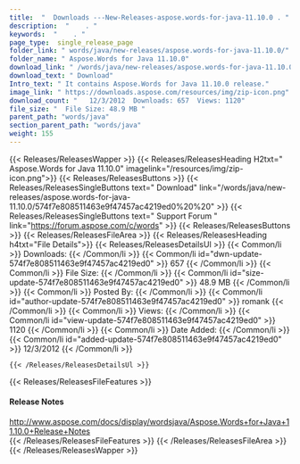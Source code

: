 ```yaml
---
title:  "  Downloads ---New-Releases-aspose.words-for-java-11.10.0 . " 
description:  "    . " 
keywords:  "    . " 
page_type:  single_release_page
folder_link: " words/java/new-releases/aspose.words-for-java-11.10.0/"
folder_name: " Aspose.Words for Java 11.10.0"
download_link: " /words/java/new-releases/aspose.words-for-java-11.10.0/574f7e808511463e9f47457ac4219ed0"
download_text: " Download"
Intro_text: " It contains Aspose.Words for Java 11.10.0 release."
image_link: " https://downloads.aspose.com/resources/img/zip-icon.png"
download_count: "   12/3/2012  Downloads: 657  Views: 1120"
file_size: "  File Size: 48.9 MB "
parent_path: "words/java"
section_parent_path: "words/java"
weight: 155 
---
```


{{< Releases/ReleasesWapper >}}
  {{< Releases/ReleasesHeading H2txt=" Aspose.Words for Java 11.10.0" imagelink="/resources/img/zip-icon.png">}}
  {{< Releases/ReleasesButtons >}}
    {{< Releases/ReleasesSingleButtons text=" Download" link="/words/java/new-releases/aspose.words-for-java-11.10.0/574f7e808511463e9f47457ac4219ed0%20%20" >}}
    {{< Releases/ReleasesSingleButtons text=" Support Forum " link="https://forum.aspose.com/c/words" >}}
  {{< Releases/ReleasesButtons >}}
  {{< Releases/ReleasesFileArea >}}
    {{< Releases/ReleasesHeading h4txt="File Details">}}
    {{< Releases/ReleasesDetailsUl >}}
            {{< Common/li  >}} Downloads: {{< /Common/li >}} 
      {{< Common/li id="dwn-update-574f7e808511463e9f47457ac4219ed0" >}} 657 {{< /Common/li >}} 
      {{< Common/li  >}} File Size: {{< /Common/li >}} 
      {{< Common/li id="size-update-574f7e808511463e9f47457ac4219ed0" >}} 48.9 MB {{< /Common/li >}} 
      {{< Common/li  >}} Posted By: {{< /Common/li >}} 
      {{< Common/li id="author-update-574f7e808511463e9f47457ac4219ed0" >}} romank {{< /Common/li >}} 
      {{< Common/li  >}} Views: {{< /Common/li >}} 
      {{< Common/li id="view-update-574f7e808511463e9f47457ac4219ed0" >}} 1120 {{< /Common/li >}} 
      {{< Common/li  >}} Date Added: {{< /Common/li >}} 
      {{< Common/li id="added-update-574f7e808511463e9f47457ac4219ed0" >}} 12/3/2012 {{< /Common/li >}} 

    {{< /Releases/ReleasesDetailsUl >}}

  {{< Releases/ReleasesFileFeatures >}}
      <h4>Release Notes</h4><div><a href="http://www.aspose.com/docs/display/wordsjava/Aspose.Words+for+Java+11.10.0+Release+Notes">http://www.aspose.com/docs/display/wordsjava/Aspose.Words+for+Java+11.10.0+Release+Notes</a></div>
  {{< /Releases/ReleasesFileFeatures >}}
 {{< /Releases/ReleasesFileArea >}}
{{< /Releases/ReleasesWapper >}}



